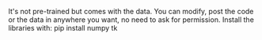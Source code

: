 It's not pre-trained but comes with the data.
You can modify, post the code or the data in anywhere you want, no need to ask for permission.
Install the libraries with: 
pip install numpy tk
